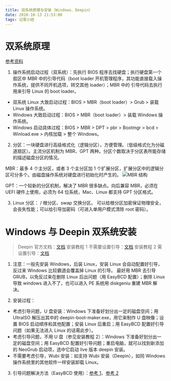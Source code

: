 ```yaml
---
title: 双系统原理与安装（Windows、Deepin）
date: 2018-10-13 21:53:00
tags: 记录小结
---
```

# 双系统原理
[参考资料](https://wenku.baidu.com/view/a153663583c4bb4cf6ecd101.html?from=search)

1. 操作系统启动过程（双系统）：先执行 BIOS 程序去找硬盘；执行硬盘第一个扇区中 MBR 中的引导代码（boot loader 开机管理程序，其功能直接载入操作系统，提供不同开机选项，转交其他 loader）；MBR 中的 引导代码去执行用来引导 Linux 的 boot loader。

- 双系统 Linux 大致启动过程：BIOS > MBR（boot loader）> Grub > 装载 Linux 操作系统。
- Windows 大致启动过程：BIOS > MBR（boot loader）> 装载 Windows 操作系统。
- Windows 启动具体过程：BIOS > MBR > DPT > pbr > Bootmgr > bcd > Winload.exe > 内核加载 > 整个 Windows。

2. 分区：一块硬盘进行高级格式化（逻辑分区），方便管理。（低级格式化为分磁道扇区）。主流分区机制为 MBR、GPT 两种。分区个数取决于分区表所能存储的描述磁盘分区的情况。

MBR：最多 4 个主分区，或者 3 个主分区加 1 个扩展分区，扩展分区中的逻辑分区可分多个。由磁盘操作系统对硬盘进行初始化时产生的。
![MBR 结构](图1.PNG)

GPT：一个较新的分区机制，解决了 MBR 很多缺点。向后兼容 MBR，必须在 UEFI 硬件上使用，必须为 64 位系统，Mac、Linux 都支持 GPT 分区格式。

3. Linux 分区：
/ 根分区、swap 交换分区。
可以给根分区加密保证物理安全，会丧失性能；可以给引导加密码（可进入单用户模式清除 root 密码）。

# Windows 与 Deepin 双系统安装
> Deepin 官方文档：[文档](https://wiki.deepin.org/wiki/%E5%8E%9F%E7%94%9F%E5%AE%89%E8%A3%85#.E5.A4.9A.E7.A1.AC.E7.9B.98.E6.97.B6.E5.AE.89.E8.A3.85_deepin_.E5.87.BA.E7.8E.B0.E7.9A.84.E6.97.A0.E6.B3.95.E5.BC.95.E5.AF.BC.E7.9A.84.E9.97.AE.E9.A2.98)
安装教程 1 不需要设置引导：[文档](https://jingyan.baidu.com/article/17bd8e524527a985ab2bb82e.html)
安装教程 2 需设置引导：[文档](https://bbs.deepin.org/forum.php?mod=viewthread&tid=158334&extra=)

1. 注意：一般先安装 Windows，后装 Linux，安装 Linux 会自动配置好引导，反过来 Windows 比较霸道会覆盖掉 Linux 的引导。
最好用 MBR 去引导 GRUB，以免反过来在删除 Linux 后出问题（用 EasyBCD 配置）；删除 Linux 导致 windows 进入不了，也可以进入 PE 系统用 diskgeniu 重建 MBR 解决。

2. 安装过程：
- 考虑引导问题，U 盘安装：Windows 下准备好划分出一定的磁盘空间；用 UltraISO 解压出其中的 deepin-boot-maker.exe，用它来制作 U 盘映像；设置 BIOS 启动顺序和其他配置；安装 Linux 后重启；用 EasyBCD 配置好引导问题（如果无法进入 Linux 的话需此步）。
- 考虑引导问题，不用 U 盘（参见安装教程 2）：Windows 下准备好划分出一定的磁盘空间；用 EasyBCD 配置好引导问题；重启电脑，就可以找到新添加的 NeoGrub 启动项，选中它启动 live 版本 deepin 安装。
- 不需要考虑引导，Wubi 安装：如支持 Wubi 安装（Deepin），如同 Windows 操作系统里的其他软件一样安装卸载 Linux。

3. 引导问题解决方法（EasyBCD 使用）：[参考 1](https://bbs.deepin.org/forum.php?mod=viewthread&tid=158334&extra=)、[参考 2](https://www.cnblogs.com/bluestorm/p/3310941.html) 



